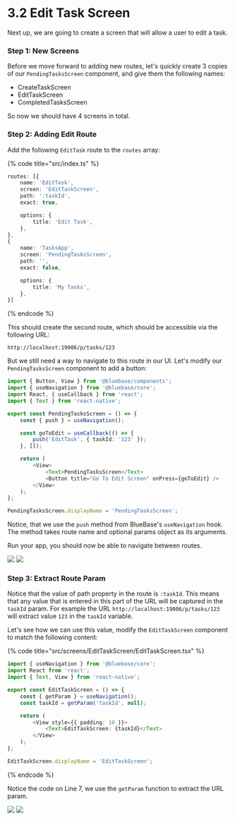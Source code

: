 # 3.2 Edit Task Screen

Next up, we are going to create a screen that will allow a user to edit a task.

### Step 1: New Screens

Before we move forward to adding new routes, let's quickly create 3 copies of our `PendingTasksScreen` component, and give them the following names:

* CreateTaskScreen
* EditTaskScreen
* CompletedTasksScreen

So now we should have 4 screens in total.

### Step 2: Adding Edit Route

Add the following `EditTask` route to the `routes` array:

{% code title="src/index.ts" %}
```typescript
routes: [{
	name: 'EditTask',
	screen: 'EditTaskScreen',
	path: ':taskId',
	exact: true,

	options: {
		title: 'Edit Task',
	},
},
{
	name: 'TasksApp',
	screen: 'PendingTasksScreen',
	path: '',
	exact: false,

	options: {
		title: 'My Tasks',
	},
}]
```
{% endcode %}

This should create the second route, which should be accessible via the following URL:

```
http://localhost:19006/p/tasks/123
```

But we still need a way to navigate to this route in our UI. Let's modify our `PendingTasksScreen` component to add a button:

```typescript
import { Button, View } from '@bluebase/components';
import { useNavigation } from '@bluebase/core';
import React, { useCallback } from 'react';
import { Text } from 'react-native';

export const PendingTasksScreen = () => {
	const { push } = useNavigation();

	const goToEdit = useCallback(() => {
		push('EditTask', { taskId: '123' });
	}, []);

	return (
		<View>
			<Text>PendingTasksScreen</Text>
			<Button title="Go To Edit Screen" onPress={goToEdit} />
		</View>
	);
};

PendingTasksScreen.displayName = 'PendingTasksScreen';
```

Notice, that we use the `push` method from BlueBase's `useNavigation` hook. The method takes route name and optional params object as its arguments.

Run your app, you should now be able to navigate between routes.

![](../../.gitbook/assets/ezgif-4-278ac5476b.gif) ![](../../.gitbook/assets/ezgif-4-ee022529d4.gif)

### Step 3: Extract Route Param

Notice that the value of path property in the route is `:taskId`. This means that any value that is entered in this part of the URL will be captured in the `taskId` param. For example the URL `http://localhost:19006/p/tasks/123` will extract value `123` in the `taskId` variable.&#x20;

Let's see how we can use this value, modify the `EditTaskScreen` component to match the following content:

{% code title="src/screens/EditTaskScreen/EditTaskScreen.tsx" %}
```typescript
import { useNavigation } from '@bluebase/core';
import React from 'react';
import { Text, View } from 'react-native';

export const EditTaskScreen = () => {
	const { getParam } = useNavigation();
	const taskId = getParam('taskId', null);

	return (
		<View style={{ padding: 10 }}>
			<Text>EditTaskScreen: {taskId}</Text>
		</View>
	);
};

EditTaskScreen.displayName = 'EditTaskScreen';
```
{% endcode %}

Notice the code on Line 7, we use the `getParam` function to extract the URL param.

![](<../../.gitbook/assets/Screenshot 2022-04-22 at 10.46.59 PM.png>) ![](<../../.gitbook/assets/Screenshot 2022-04-22 at 10.47.02 PM.png>)
